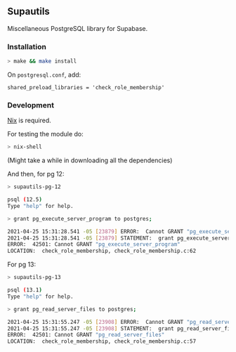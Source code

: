 ## Supautils

Miscellaneous PostgreSQL library for Supabase.

### Installation

```bash
> make && make install
```

On `postgresql.conf`, add:

```
shared_preload_libraries = 'check_role_membership'
```

### Development

[Nix](https://nixos.org/download.html) is required.

For testing the module do:

```bash
> nix-shell
```

(Might take a while in downloading all the dependencies)

And then, for pg 12:

```bash
> supautils-pg-12

psql (12.5)
Type "help" for help.

> grant pg_execute_server_program to postgres;

2021-04-25 15:31:28.541 -05 [23879] ERROR:  Cannot GRANT "pg_execute_server_program"
2021-04-25 15:31:28.541 -05 [23879] STATEMENT:  grant pg_execute_server_program to postgres ;
ERROR:  42501: Cannot GRANT "pg_execute_server_program"
LOCATION:  check_role_membership, check_role_membership.c:62
```

For pg 13:

```bash
> supautils-pg-13

psql (13.1)
Type "help" for help.

> grant pg_read_server_files to postgres;

2021-04-25 15:31:55.247 -05 [23908] ERROR:  Cannot GRANT "pg_read_server_files"
2021-04-25 15:31:55.247 -05 [23908] STATEMENT:  grant pg_read_server_files to postgres;
ERROR:  42501: Cannot GRANT "pg_read_server_files"
LOCATION:  check_role_membership, check_role_membership.c:57
```
